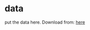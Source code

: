 # data

put the data here. Download from: [here](https://drive.google.com/open?id=1sfSE2H1GbaUKanEKEc2_AKdhGOJpyUET)
